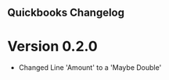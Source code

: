 Quickbooks Changelog
----------------------

# Version 0.2.0
* Changed Line 'Amount' to a 'Maybe Double'

